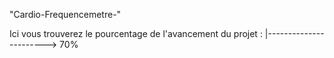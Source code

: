 "Cardio-Frequencemetre-" 

Ici vous trouverez le pourcentage de l'avancement du projet :
|-----------------------> 70%
